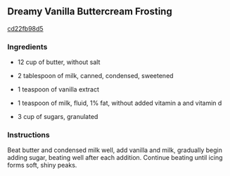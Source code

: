 ## Dreamy Vanilla Buttercream Frosting

[cd22fb98d5](http://www.food.com/recipe/dreamy-vanilla-buttercream-frosting-149140)

### Ingredients

 - 12 cup of butter, without salt

 - 2 tablespoon of milk, canned, condensed, sweetened

 - 1 teaspoon of vanilla extract

 - 1 teaspoon of milk, fluid, 1% fat, without added vitamin a and vitamin d

 - 3 cup of sugars, granulated

### Instructions

Beat butter and condensed milk well, add vanilla and milk, gradually begin adding sugar, beating well after each addition. Continue beating until icing forms soft, shiny peaks.